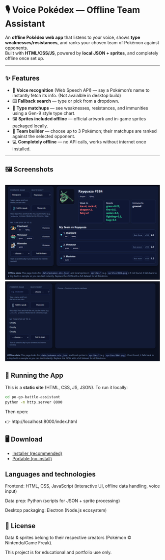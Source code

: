 # 🎙️ Voice Pokédex — Offline Team Assistant  

An **offline Pokédex web app** that listens to your voice, shows **type weaknesses/resistances**, and ranks your chosen team of Pokémon against opponents.  
Built with **HTML/CSS/JS**, powered by **local JSON + sprites**, and completely offline once set up.

---

## ✨ Features
- 🎤 **Voice recognition** (Web Speech API) — say a Pokémon’s name to instantly fetch its info. (Not avaialble in desktop build) 
- ⌨️ **Fallback search** — type or pick from a dropdown.  
- 🧩 **Type matchups** — see weaknesses, resistances, and immunities using a Gen-9 style type chart.  
- 🖼 **Sprites included offline** — official artwork and in-game sprites packaged locally.  
- 👥 **Team builder** — choose up to 3 Pokémon; their matchups are ranked against the selected opponent.  
- 💻 **Completely offline** — no API calls, works without internet once installed.  

---

## 🖼️ Screenshots
![Screenshot](demoPNG.png)
![GIF Demo](demo-gif.gif)
---

## 🚀 Running the App

This is a **static site** (HTML, CSS, JS, JSON). To run it locally:

```bash
cd po-go-battle-assistant
python -m http.server 8000
```
Then open:

👉 http://localhost:8000/index.html

## 🖥️ Download

- [Installer (recommended)](https://github.com/roryMansell/po-go-battle-assistant/releases/latest/download/Voice.Pokedex.Setup.1.0.0.exe)
- [Portable (no install)](https://github.com/roryMansell/po-go-battle-assistant/releases/latest/download/VoicePokedex-win64.zip)

## Languages and technologies

Frontend: HTML, CSS, JavaScript (interactive UI, offline data handling, voice input)

Data prep: Python (scripts for JSON + sprite processing)

Desktop packaging: Electron (Node.js ecosystem)

## 📜 License

Data & sprites belong to their respective creators (Pokémon © Nintendo/Game Freak).

This project is for educational and portfolio use only.

